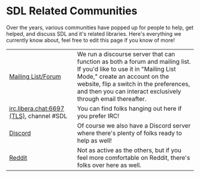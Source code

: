 # SDL Related Communities
Over the years, various communities have popped up for people to help, get helped, and discuss SDL and it's related libraries. Here's everything we currently know about, feel free to edit this page if you know of more!

|                                  |                                             |
| -----------------------------    | --------------------------------------------|
| [Mailing List/Forum](https://discourse.libsdl.org/) | We run a discourse server that can function as both a forum and mailing list. If you'd like to use it in "Mailing List Mode," create an account on the website, flip a switch in the preferences, and then you can interact exclusively through email thereafter. |
| [irc.libera.chat:6697 (TLS)](irc.libera.chat:6697), channel #SDL    | You can find folks hanging out here if you prefer IRC! |
| [Discord](https://discord.com/invite/BwpFGBWsv8) | Of course we also have a Discord server where there's plenty of folks ready to help as well! |
| [Reddit](https://www.reddit.com/r/sdl/) | Not as active as the others, but if you feel more comfortable on Reddit, there's folks over here as well. |



